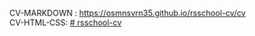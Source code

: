 CV-MARKDOWN : https://osmnsvrn35.github.io/rsschool-cv/cv \
CV-HTML-CSS: [# rsschool-cv](https://osmnsvrn35.github.io/rsschool-cv/)
